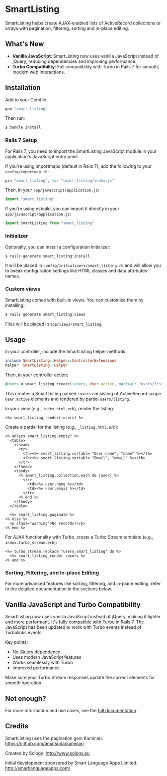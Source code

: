 # SmartListing

SmartListing helps create AJAX-enabled lists of ActiveRecord collections or arrays with pagination, filtering, sorting and in-place editing.

## What's New

- **Vanilla JavaScript**: SmartListing now uses vanilla JavaScript instead of jQuery, reducing dependencies and improving performance.
- **Turbo Compatibility**: Full compatibility with Turbo in Rails 7 for smooth, modern web interactions.

## Installation

Add to your Gemfile:

```ruby
gem "smart_listing"
```

Then run:

```sh
$ bundle install
```

### Rails 7 Setup

For Rails 7, you need to import the SmartListing JavaScript module in your application's JavaScript entry point.

If you're using importmaps (default in Rails 7), add the following to your `config/importmap.rb`:

```ruby
pin "smart_listing", to: "smart_listing/index.js"
```

Then, in your `app/javascript/application.js`:

```javascript
import "smart_listing"
```

If you're using esbuild, you can import it directly in your `app/javascript/application.js`:

```javascript
import SmartListing from "smart_listing"
```

### Initializer

Optionally, you can install a configuration initializer:

```sh
$ rails generate smart_listing:install
```

It will be placed in `config/initializers/smart_listing.rb` and will allow you to tweak configuration settings like HTML classes and data attributes names.

### Custom views

SmartListing comes with built-in views. You can customize them by installing:

```sh
$ rails generate smart_listing:views
```

Files will be placed in `app/views/smart_listing`.

## Usage

In your controller, include the SmartListing helper methods:

```ruby
include SmartListing::Helper::ControllerExtensions
helper  SmartListing::Helper
```

Then, in your controller action:

```ruby
@users = smart_listing_create(:users, User.active, partial: "users/listing")
```

This creates a SmartListing named `:users` consisting of ActiveRecord scope `User.active` elements and rendered by partial `users/listing`.

In your view (e.g., `index.html.erb`), render the listing:

```erb
<%= smart_listing_render(:users) %>
```

Create a partial for the listing (e.g., `_listing.html.erb`):

```erb
<% unless smart_listing.empty? %>
  <table>
    <thead>
      <tr>
        <th><%= smart_listing.sortable "User name", "name" %></th>
        <th><%= smart_listing.sortable "Email", "email" %></th>
      </tr>
    </thead>
    <tbody>
      <% smart_listing.collection.each do |user| %>
        <tr>
          <td><%= user.name %></td>
          <td><%= user.email %></td>
        </tr>
      <% end %>
    </tbody>
  </table>

  <%= smart_listing.paginate %>
<% else %>
  <p class="warning">No records!</p>
<% end %>
```

For AJAX functionality with Turbo, create a Turbo Stream template (e.g., `index.turbo_stream.erb`):

```erb
<%= turbo_stream.replace "users_smart_listing" do %>
  <%= smart_listing_render :users %>
<% end %>
```

### Sorting, Filtering, and In-place Editing

For more advanced features like sorting, filtering, and in-place editing, refer to the detailed documentation in the sections below.

## Vanilla JavaScript and Turbo Compatibility

SmartListing now uses vanilla JavaScript instead of jQuery, making it lighter and more performant. It's fully compatible with Turbo in Rails 7. The JavaScript has been updated to work with Turbo events instead of Turbolinks events. 

Key points:
- No jQuery dependency
- Uses modern JavaScript features
- Works seamlessly with Turbo
- Improved performance

Make sure your Turbo Stream responses update the correct elements for smooth operation.

## Not enough?

For more information and use cases, see the [full documentation](https://github.com/Sology/smart_listing).

## Credits

SmartListing uses the pagination gem Kaminari: https://github.com/amatsuda/kaminari

Created by Sology: http://www.sology.eu

Initial development sponsored by Smart Language Apps Limited: http://smartlanguageapps.com/
